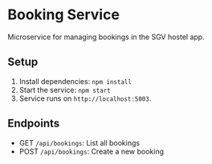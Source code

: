 # Booking Service

Microservice for managing bookings in the SGV hostel app.

## Setup
1. Install dependencies: `npm install`
2. Start the service: `npm start`
3. Service runs on `http://localhost:5003`.

## Endpoints
- GET `/api/bookings`: List all bookings
- POST `/api/bookings`: Create a new booking